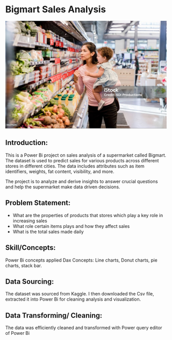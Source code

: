# Bigmart Sales Analysis 
![](store_image.png)

## Introduction:

This is a Power Bi project on sales analysis of a supermarket called Bigmart. The dataset is used to predict sales for various products across different stores in different cities. The data includes attributes such as item identifiers, weights, fat content, visibility, and more.  

The project is to analyze and derive insights to answer crucial questions and help the supermarket make data driven decisions.

## Problem Statement:

- What are the properties of products that stores which play a key role in increasing sales
- What role certain items plays and how they affect sales
- What is the total sales made daily

 ## Skill/Concepts:

 Power Bi concepts applied
Dax Concepts: Line charts, Donut charts, pie charts, stack bar.

## Data Sourcing:

The dataset was sourced from Kaggle. I then downloaded the Csv file, extracted it into Power Bi for cleaning analysis and visualization.

## Data Transforming/ Cleaning:

The data was efficiently cleaned and transformed with Power query editor of Power Bi

